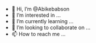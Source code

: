 - 👋 Hi, I’m @Abikebabson
- 👀 I’m interested in ...
- 🌱 I’m currently learning ...
- 💞️ I’m looking to collaborate on ...
- 📫 How to reach me ...

<!---
Abikebabson/Abikebabson is a ✨ special ✨ repository because its `README.md` (this file) appears on your GitHub profile.
You can click the Preview link to take a look at your changes.
--->
